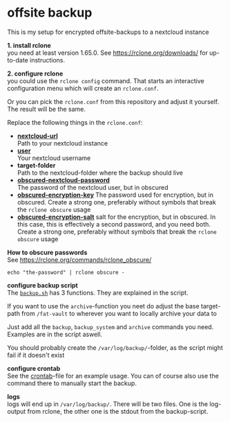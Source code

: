 # offsite backup

This is my setup for encrypted offsite-backups to a nextcloud instance

**1. install rclone**  
you need at least version 1.65.0. See https://rclone.org/downloads/ for up-to-date instructions.

**2. configure rclone**  
you could use the `rclone config` command. That starts an interactive configuration menu which will create an `rclone.conf`.

Or you can pick the `rclone.conf` from this repository and adjust it yourself. The result will be the same.

Replace the following things in the `rclone.conf`:
- [**nextcloud-url**](https://rclone.org/webdav/#webdav-url)  
  Path to your nextcloud instance
- [**user**](https://rclone.org/webdav/#webdav-user)  
  Your nextcloud username
- **target-folder**  
  Path to the nextcloud-folder where the backup should live
- [**obscured-nextcloud-password**](https://rclone.org/webdav/#webdav-pass)  
  The password of the nextcloud user, but in obscured
- [**obscured-encryption-key**](https://rclone.org/crypt/#crypt-password) 
  The password used for encryption, but in obscured. Create a strong one, preferably
  without symbols that break the `rclone obscure` usage
- [**obscured-encryption-salt**](https://rclone.org/crypt/#crypt-password2) 
  salt for the encryption, but in obscured. In this case, this is effectively a second password, and you need both. Create a strong one, preferably without symbols that
  break the `rclone obscure` usage

**How to obscure passwords**  
See https://rclone.org/commands/rclone_obscure/
```
echo "the-password" | rclone obscure -
```

**configure backup script**  
The [`backup.sh`](./apps/server-scripts/backup.sh) has 3 functions. They are explained in the script.

If you want to use the `archive`-function you neet do adjust the base target-path
from `/fat-vault` to wherever you want to locally archive your data to

Just add all the `backup`, `backup_system` and `archive` commands you need. Examples are in the script aswell.

You should probably create the `/var/log/backup/`-folder, as the script might fail if it doesn't exist

**configure crontab**  
See the [crontab](./crontab)-file for an example usage. You can of course also use the command there to manually start the backup.

**logs**  
logs will end up in `/var/log/backup/`. There will be two files. One is the log-output from rclone, the other one is the stdout from the backup-script.
